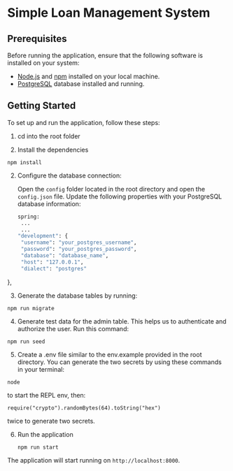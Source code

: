 # Simple Loan Management System

## Prerequisites

Before running the application, ensure that the following software is installed on your system:

- [Node.js](https://nodejs.org/) and [npm](https://www.npmjs.com/) installed on your local machine.
- [PostgreSQL](https://www.postgresql.org/) database installed and running.

## Getting Started

To set up and run the application, follow these steps:

1. cd into the root folder

2. Install the dependencies
```
npm install
```


2. Configure the database connection:

   Open the `config` folder located in the root directory and open the `config.json` file. Update the following properties with your PostgreSQL database information:
   ```bash
   spring:
    ...
    ...
   "development": {
    "username": "your_postgres_username",
    "password": "your_postgres_password",
    "database": "database_name",
    "host": "127.0.0.1",
    "dialect": "postgres"
  },

3. Generate the database tables by running:
```
npm run migrate
```

4. Generate test data for the admin table.
This helps us to authenticate and authorize the user.
Run this command:
```
npm run seed
```

5. Create a .env file similar to the env.example provided in the root directory.
You can generate the two secrets by using these commands in your terminal:
```
node
```
to start the REPL env, then:
```
require("crypto").randomBytes(64).toString("hex")
```
twice to generate two secrets.



6. Run the application
   ```
   npm run start
   ```


The application will start running on `http://localhost:8000`.
